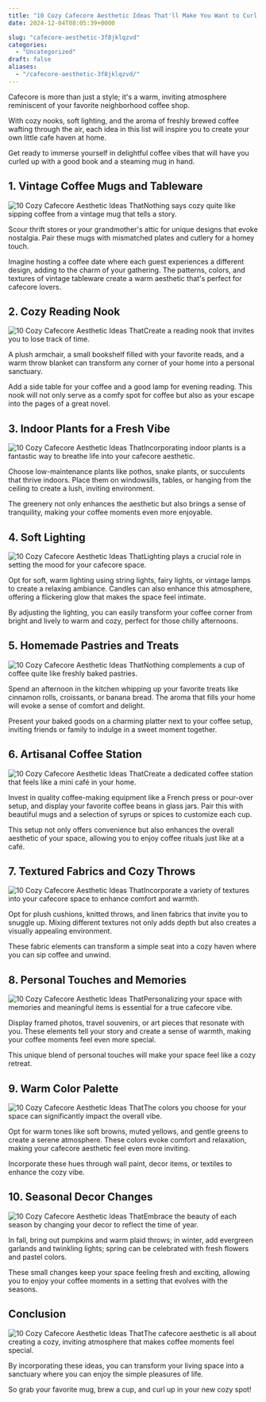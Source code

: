 ```yaml
---
title: "10 Cozy Cafecore Aesthetic Ideas That'll Make You Want to Curl Up with a Cup!"
date: 2024-12-04T08:05:39+0000

slug: "cafecore-aesthetic-3f8jklqzvd"
categories:
  - "Uncategorized"
draft: false
aliases:
  - "/cafecore-aesthetic-3f8jklqzvd/"
---
```

Cafecore is more than just a style; it's a warm, inviting atmosphere reminiscent of your favorite neighborhood coffee shop. 

With cozy nooks, soft lighting, and the aroma of freshly brewed coffee wafting through the air, each idea in this list will inspire you to create your own little cafe haven at home. 

Get ready to immerse yourself in delightful coffee vibes that will have you curled up with a good book and a steaming mug in hand.

## 1. Vintage Coffee Mugs and Tableware
![10 Cozy Cafecore Aesthetic Ideas That](/10-cozy-cafecore-aesthetic-ideas-thatll-make-you-want-to-curl-up-with-a-cup-1.-vintage-coffee-mugs-and-tableware.webp)Nothing says cozy quite like sipping coffee from a vintage mug that tells a story. 

Scour thrift stores or your grandmother's attic for unique designs that evoke nostalgia. Pair these mugs with mismatched plates and cutlery for a homey touch. 

Imagine hosting a coffee date where each guest experiences a different design, adding to the charm of your gathering. The patterns, colors, and textures of vintage tableware create a warm aesthetic that's perfect for cafecore lovers.

## 2. Cozy Reading Nook
![10 Cozy Cafecore Aesthetic Ideas That](/10-cozy-cafecore-aesthetic-ideas-thatll-make-you-want-to-curl-up-with-a-cup-2.-cozy-reading-nook.webp)Create a reading nook that invites you to lose track of time. 

A plush armchair, a small bookshelf filled with your favorite reads, and a warm throw blanket can transform any corner of your home into a personal sanctuary. 

Add a side table for your coffee and a good lamp for evening reading. This nook will not only serve as a comfy spot for coffee but also as your escape into the pages of a great novel.

## 3. Indoor Plants for a Fresh Vibe
![10 Cozy Cafecore Aesthetic Ideas That](/10-cozy-cafecore-aesthetic-ideas-thatll-make-you-want-to-curl-up-with-a-cup-3.-indoor-plants-for-a-fresh-vibe.webp)Incorporating indoor plants is a fantastic way to breathe life into your cafecore aesthetic. 

Choose low-maintenance plants like pothos, snake plants, or succulents that thrive indoors. Place them on windowsills, tables, or hanging from the ceiling to create a lush, inviting environment. 

The greenery not only enhances the aesthetic but also brings a sense of tranquility, making your coffee moments even more enjoyable.

## 4. Soft Lighting
![10 Cozy Cafecore Aesthetic Ideas That](/10-cozy-cafecore-aesthetic-ideas-thatll-make-you-want-to-curl-up-with-a-cup-4.-soft-lighting.webp)Lighting plays a crucial role in setting the mood for your cafecore space. 

Opt for soft, warm lighting using string lights, fairy lights, or vintage lamps to create a relaxing ambiance. Candles can also enhance this atmosphere, offering a flickering glow that makes the space feel intimate. 

By adjusting the lighting, you can easily transform your coffee corner from bright and lively to warm and cozy, perfect for those chilly afternoons.

## 5. Homemade Pastries and Treats
![10 Cozy Cafecore Aesthetic Ideas That](/10-cozy-cafecore-aesthetic-ideas-thatll-make-you-want-to-curl-up-with-a-cup-5.-homemade-pastries-and-treats.webp)Nothing complements a cup of coffee quite like freshly baked pastries. 

Spend an afternoon in the kitchen whipping up your favorite treats like cinnamon rolls, croissants, or banana bread. The aroma that fills your home will evoke a sense of comfort and delight. 

Present your baked goods on a charming platter next to your coffee setup, inviting friends or family to indulge in a sweet moment together.

## 6. Artisanal Coffee Station
![10 Cozy Cafecore Aesthetic Ideas That](/10-cozy-cafecore-aesthetic-ideas-thatll-make-you-want-to-curl-up-with-a-cup-6.-artisanal-coffee-station.webp)Create a dedicated coffee station that feels like a mini café in your home. 

Invest in quality coffee-making equipment like a French press or pour-over setup, and display your favorite coffee beans in glass jars. Pair this with beautiful mugs and a selection of syrups or spices to customize each cup. 

This setup not only offers convenience but also enhances the overall aesthetic of your space, allowing you to enjoy coffee rituals just like at a café.

## 7. Textured Fabrics and Cozy Throws
![10 Cozy Cafecore Aesthetic Ideas That](/10-cozy-cafecore-aesthetic-ideas-thatll-make-you-want-to-curl-up-with-a-cup-7.-textured-fabrics-and-cozy-throws.webp)Incorporate a variety of textures into your cafecore space to enhance comfort and warmth. 

Opt for plush cushions, knitted throws, and linen fabrics that invite you to snuggle up. Mixing different textures not only adds depth but also creates a visually appealing environment. 

These fabric elements can transform a simple seat into a cozy haven where you can sip coffee and unwind.

## 8. Personal Touches and Memories
![10 Cozy Cafecore Aesthetic Ideas That](/10-cozy-cafecore-aesthetic-ideas-thatll-make-you-want-to-curl-up-with-a-cup-8.-personal-touches-and-memories.webp)Personalizing your space with memories and meaningful items is essential for a true cafecore vibe. 

Display framed photos, travel souvenirs, or art pieces that resonate with you. These elements tell your story and create a sense of warmth, making your coffee moments feel even more special. 

This unique blend of personal touches will make your space feel like a cozy retreat.

## 9. Warm Color Palette
![10 Cozy Cafecore Aesthetic Ideas That](/10-cozy-cafecore-aesthetic-ideas-thatll-make-you-want-to-curl-up-with-a-cup-9.-warm-color-palette.webp)The colors you choose for your space can significantly impact the overall vibe. 

Opt for warm tones like soft browns, muted yellows, and gentle greens to create a serene atmosphere. These colors evoke comfort and relaxation, making your cafecore aesthetic feel even more inviting. 

Incorporate these hues through wall paint, decor items, or textiles to enhance the cozy vibe.

## 10. Seasonal Decor Changes
![10 Cozy Cafecore Aesthetic Ideas That](/10-cozy-cafecore-aesthetic-ideas-thatll-make-you-want-to-curl-up-with-a-cup-10.-seasonal-decor-changes.webp)Embrace the beauty of each season by changing your decor to reflect the time of year. 

In fall, bring out pumpkins and warm plaid throws; in winter, add evergreen garlands and twinkling lights; spring can be celebrated with fresh flowers and pastel colors. 

These small changes keep your space feeling fresh and exciting, allowing you to enjoy your coffee moments in a setting that evolves with the seasons.

## Conclusion
![10 Cozy Cafecore Aesthetic Ideas That](/10-cozy-cafecore-aesthetic-ideas-thatll-make-you-want-to-curl-up-with-a-cup-conclusion.webp)The cafecore aesthetic is all about creating a cozy, inviting atmosphere that makes coffee moments feel special. 

By incorporating these ideas, you can transform your living space into a sanctuary where you can enjoy the simple pleasures of life. 

So grab your favorite mug, brew a cup, and curl up in your new cozy spot!